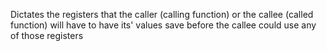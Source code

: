 Dictates the registers that the caller (calling function) or the callee (called function) will have to have its' values save before the callee could use any of those registers